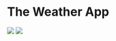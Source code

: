 # The Weather App #

![](https://s1.hostingkartinok.com/uploads/images/2021/12/4a36d0642d00c9f74f81f3537c897e3f.jpg) 
![](https://s1.hostingkartinok.com/uploads/images/2021/12/b8c8229ae47ad82ff42e58763196c866.jpg) 
